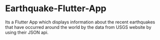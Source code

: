 # Earthquake-Flutter-App

Its a Flutter App which displays information about the recent earthquakes that have occurred around the world by the data from USGS website by using their JSON api.
